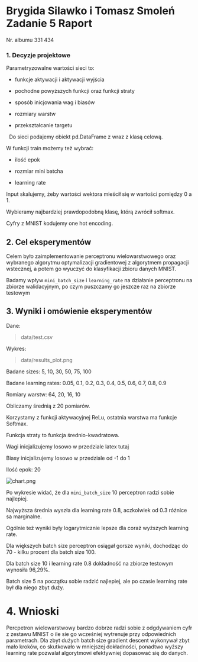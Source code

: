 # Brygida Silawko i Tomasz Smoleń Zadanie 5 Raport

Nr. albumu 331 434

### 1. Decyzje projektowe

Parametryzowalne wartości sieci to:

- funkcje aktywacji i aktywacji wyjścia

- pochodne powyższych funkcji oraz funkcji straty

- sposób inicjowania wag i biasów

- rozmiary warstw

- przekształcanie targetu

  Do sieci podajemy obiekt pd.DataFrame z wraz z klasą celową.

W funkcji train możemy też wybrać:

- ilość epok

- rozmiar mini batcha

- learning rate

Input skalujemy, żeby wartości wektora mieścił się w wartości pomiędzy 0 a 1.

Wybieramy najbardziej prawdopodobną klasę, którą zwrócił softmax.

Cyfry z MNIST kodujemy one hot encoding.

## 2. Cel eksperymentów

Celem było zaimplementowanie perceptronu wielowarstwowego oraz wybranego algorytmu optymalizacji gradientowej z algorytmem propagacji wstecznej, a potem go wyuczyć do klasyfikacji zbioru danych MNIST.

Badamy wpływ `mini_batch_size` i `learning_rate`  na działanie perceptronu na zbiorze walidacyjnym, po czym puszczamy go jeszcze raz na zbiorze testowym

## 3. Wyniki i omówienie eksperymentów

Dane:

> data/test.csv

Wykres:

> data/results_plot.png

Badane sizes: 5, 10, 30, 50, 75, 100

Badane learning rates: 0.05, 0.1, 0.2, 0.3, 0.4, 0.5, 0.6, 0.7, 0.8, 0.9

Romiary warstw:  64,  20, 16, 10

Obliczamy średnią z 20 pomiarów.

Korzystamy z funkcji aktywacyjnej ReLu, ostatnia warstwa ma funkcje Softmax.

Funkcja straty to funkcja średnio-kwadratowa.

Wagi inicjalizujemy losowo w przedziale latex tutaj

Biasy inicjalizujemy losowo w przedziale od -1 do 1

Ilość epok: 20

![chart.png](\\wsl.localhost\Ubuntu\home\tomek\wsi\wsi-lab-brygida\lab5\data\results_plot.png)

Po wykresie widać, że dla `mini_batch_size` 10 perceptron radzi sobie najlepiej.

Najwyższa średnia wyszła dla learning rate 0.8, aczkolwiek od 0.3 różnice sa marginalne.

Ogólnie też wyniki były logarytmicznie lepsze dla coraż wyższych learning rate.

Dla większych batch size perceptron osiągał gorsze wyniki, dochodząc do 70 - kilku procent dla batch size 100.

Dla batch size 10 i learning rate 0.8 dokładność na zbiorze testowym wynosiła 96,29%.

Batch size 5 na początku sobie radzić najlepiej, ale po czasie learning rate był dla niego zbyt duży.

# 4. Wnioski

Percpetron wielowarstwowy bardzo dobrze radzi sobie z odgdywaniem cyfr z zestawu MNIST o ile sie go wcześniej wytrenuje przy odpowiednich parametrach.  Dla zbyt dużych batch size gradient descent wykonywał zbyt mało kroków, co skutkowało w mniejszej dokładności, ponadtwo wyższy learning rate pozwalał algorytmowi efektywniej dopasować się do danych.
